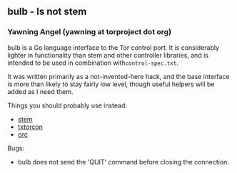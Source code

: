 ## bulb - Is not stem
### Yawning Angel (yawning at torproject dot org)

bulb is a Go language interface to the Tor control port.  It is considerably
lighter in functionality than stem and other controller libraries, and is
intended to be used in combination with`control-spec.txt`.

It was written primarily as a not-invented-here hack, and the base interface is
more than likely to stay fairly low level, though useful helpers will be added
as I need them.

Things you should probably use instead:
 * [stem](https://stem.torproject.org)
 * [txtorcon](https://pypi.python.org/pypi/txtorcon)
 * [orc](https://github.com/sycamoreone/orc)

Bugs:
 * bulb does not send the 'QUIT' command before closing the connection.
